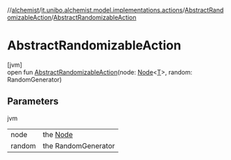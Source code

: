 //[alchemist](../../../index.md)/[it.unibo.alchemist.model.implementations.actions](../index.md)/[AbstractRandomizableAction](index.md)/[AbstractRandomizableAction](-abstract-randomizable-action.md)

# AbstractRandomizableAction

[jvm]\
open fun [AbstractRandomizableAction](-abstract-randomizable-action.md)(node: [Node](../../it.unibo.alchemist.model.interfaces/-node/index.md)<[T](../../it.unibo.alchemist.model.implementations.conditions/-generic-molecule-present/index.md)>, random: RandomGenerator)

## Parameters

jvm

| | |
|---|---|
| node | the [Node](../../it.unibo.alchemist.model.interfaces/-node/index.md) |
| random | the RandomGenerator |

